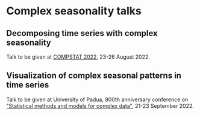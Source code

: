 # Complex seasonality talks

## Decomposing time series with complex seasonality

Talk to be given at [COMPSTAT 2022](https://compstat2022.oprg), 23-26 August 2022.

## Visualization of complex seasonal patterns in time series

Talk to be given at University of Padua, 800th anniversary conference on ["Statistical methods and models for complex data"](http://800years.stat.unipd.it), 21-23 September 2022.
